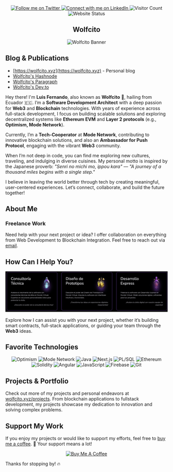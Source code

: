 <div align="center">
  <a href="https://twitter.com/AKAwolfcito" target="_blank" rel="noopener noreferrer">
    <img src="https://img.shields.io/twitter/follow/AKAwolfcito.svg?style=social" alt="Follow me on Twitter" />
  </a>
  <a href="https://www.linkedin.com/in/wolfcito" target="_blank">
    <img src="https://img.shields.io/badge/-wolfcito-blue?style=flat-square&logo=Linkedin&logoColor=white" alt="Connect with me on LinkedIn" />
  </a>
  <img src="https://visitor-badge.laobi.icu/badge?page_id=wolfcito.wolfcito-app" alt="Visitor Count" />
  <img src="https://img.shields.io/website-up-down-green-red/http/monip.org.svg" alt="Website Status" />
</div>

<h2 align="center">Wolfcito</h2>
<div align="center">
  <img src="https://github.com/user-attachments/assets/1c7a1b18-8bcc-47ce-bf48-d2056316e233" alt="Wolfcito Banner" />
</div>


 ## Blog & Publications

- [https://wolfcito.xyz](https://wolfcito.xyz) - Personal blog
- [Wolfcito's Hashnode](https://hashnode.com/@wolfcito)
- [Wolfcito's Paragraph](https://paragraph.xyz/@road-blockchain)
- [Wolfcito's Dev.to](https://dev.to/wolfcito)

  
Hey there! I'm **Luis Fernando**, also known as **Wolfcito** 🐺, hailing from Ecuador 🇪🇨. I’m a **Software Development Architect** with a deep passion for **Web3** and **Blockchain** technologies. With years of experience across full-stack development, I focus on building scalable solutions and exploring decentralized systems like **Ethereum EVM** and **Layer 2 protocols** (e.g., **Optimism, Mode Network**).

Currently, I’m a **Tech-Cooperator** at **Mode Network**, contributing to innovative blockchain solutions, and also an **Ambassador for Push Protocol**, engaging with the vibrant **Web3** community.

When I’m not deep in code, you can find me exploring new cultures, traveling, and indulging in diverse cuisines. My personal motto is inspired by the Japanese proverb: *"Senri no michi mo, ippou kara"* — *"A journey of a thousand miles begins with a single step."*

I believe in leaving the world better through tech by creating meaningful, user-centered experiences. Let’s connect, collaborate, and build the future together!


## About Me



### Freelance Work

Need help with your next project or idea? I offer collaboration on everything from Web Development to Blockchain Integration. Feel free to reach out via [email](mailto:guffenix+github@gmail.com).

## How Can I Help You?

<div align="center">
  <img src="./services.jpg" alt="My Services" />
</div>

Explore how I can assist you with your next project, whether it’s building smart contracts, full-stack applications, or guiding your team through the **Web3** ideas.

## Favorite Technologies

<div align="center">
  <img src="https://img.shields.io/badge/-Optimism-red" alt="Optimism" />
  <img src="https://img.shields.io/badge/-Mode-green" alt="Mode Network" />
  <img src="https://img.shields.io/badge/-Java-red" alt="Java" />
  <img src="https://img.shields.io/badge/-Next.js-white" alt="Next.js" />
  <img src="https://img.shields.io/badge/-PL/SQL-red" alt="PL/SQL" />
  <img src="https://img.shields.io/badge/-Ethereum-success" alt="Ethereum" />
  <img src="https://img.shields.io/badge/-Solidity-yellow" alt="Solidity" />
  <img src="https://img.shields.io/badge/-Angular-red" alt="Angular" />
  <img src="https://img.shields.io/badge/-Javascript-green" alt="JavaScript" />
  <img src="https://img.shields.io/badge/-Firebase-yellow" alt="Firebase" />
  <img src="https://img.shields.io/badge/-Git-green" alt="Git" />
</div>

## Projects & Portfolio

Check out more of my projects and personal endeavors at [wolfcito.xyz/projects](https://wolfcito.xyz/projects). From blockchain applications to fullstack development, my projects showcase my dedication to innovation and solving complex problems.

## Support My Work

If you enjoy my projects or would like to support my efforts, feel free to [buy me a coffee](https://www.buymeacoffee.com/wolfcito).
💚 Your support means a lot!

<div align="center">
  <a href="https://www.buymeacoffee.com/wolfcito" target="_blank">
    <img src="https://cdn.buymeacoffee.com/buttons/v2/default-red.png" alt="Buy Me A Coffee" width="150" />
  </a>
</div>

Thanks for stopping by! 🔥
